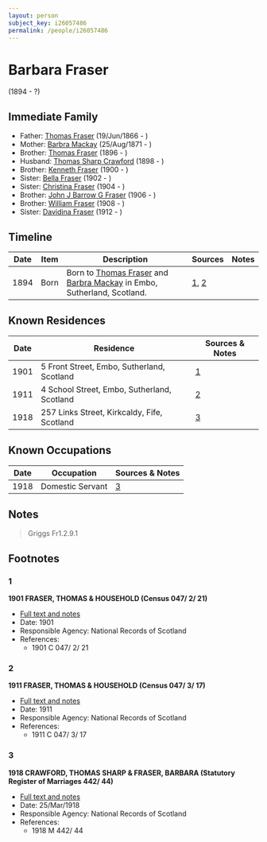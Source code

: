 ```yaml
---
layout: person
subject_key: i26057486
permalink: /people/i26057486
---
```


# Barbara Fraser
(1894 - ?)

## Immediate Family

* Father: [Thomas Fraser](./@28777404@-thomas-fraser-b1866-6-19-d.md) (19/Jun/1866 - )
* Mother: [Barbra Mackay](./@60643714@-barbra-mackay-b1871-8-25-d.md) (25/Aug/1871 - )
* Brother: [Thomas Fraser](./@41158088@-thomas-fraser-b1896-d.md) (1896 - )
* Husband: [Thomas Sharp Crawford](./@2569089@-thomas-sharp-crawford-b1898-d.md) (1898 - )
* Brother: [Kenneth Fraser](./@73587538@-kenneth-fraser-b1900-d.md) (1900 - )
* Sister: [Bella Fraser](./@25936309@-bella-fraser-b1902-d.md) (1902 - )
* Sister: [Christina Fraser](./@8163648@-christina-fraser-b1904-d.md) (1904 - )
* Brother: [John J Barrow G Fraser](./@43044884@-john-j-barrow-g-fraser-b1906-d.md) (1906 - )
* Brother: [William Fraser](./@94771760@-william-fraser-b1908-d.md) (1908 - )
* Sister: [Davidina Fraser](./@27014400@-davidina-fraser-b1912-d.md) (1912 - )

## Timeline

Date | Item | Description | Sources | Notes
---|---|---|---|---
1894 | Born | Born to [Thomas Fraser](./@28777404@-thomas-fraser-b1866-6-19-d.md) and [Barbra Mackay](./@60643714@-barbra-mackay-b1871-8-25-d.md) in Embo, Sutherland, Scotland. | [1](#1), [2](#2) | 

## Known Residences

Date | Residence | Sources & Notes
---|---|---
1901 | 5 Front Street, Embo, Sutherland, Scotland | [1](#1)
1911 | 4 School Street, Embo, Sutherland, Scotland | [2](#2)
1918 | 257 Links Street, Kirkcaldy, Fife, Scotland | [3](#3)

## Known Occupations

Date | Occupation | Sources & Notes
---|---|---
1918 | Domestic Servant | [3](#3)

## Notes

> Griggs Fr1.2.9.1
>


## Footnotes

### 1

**1901 FRASER, THOMAS & HOUSEHOLD (Census 047/ 2/ 21)**

* [Full text and notes](../sources/@19838871@-1901-fraser,-thomas-&-household-census-047-2-21-.md)
* Date: 1901
* Responsible Agency: National Records of Scotland
* References: 
  * 1901 C 047/ 2/ 21

### 2

**1911 FRASER, THOMAS & HOUSEHOLD (Census 047/ 3/ 17)**

* [Full text and notes](../sources/@57860209@-1911-fraser,-thomas-&-household-census-047-3-17-.md)
* Date: 1911
* Responsible Agency: National Records of Scotland
* References: 
  * 1911 C 047/ 3/ 17

### 3

**1918 CRAWFORD, THOMAS SHARP & FRASER, BARBARA (Statutory Register of Marriages 442/ 44)**

* [Full text and notes](../sources/@77360094@-1918-crawford,-thomas-sharp-&-fraser,-barbara-statutory-register-of-marriages-442-44-.md)
* Date: 25/Mar/1918
* Responsible Agency: National Records of Scotland
* References: 
  * 1918 M 442/ 44

